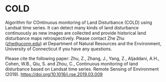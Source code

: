 # COLD
Algorithm for COntinuous monitoring of Land Disturbance (COLD) using Landsat time series. It can detect many kinds of land disturbance continuously as new images are collected and provide historical land disturbance maps retrospectively.
Please contact Zhe Zhu (zhe@uconn.edu) at Department of Natural Resources and the Environment, University of Connecticut if you have any questions.


Please cite the following paper:
Zhu, Z., Zhang, J., Yang, Z., Aljaddani, A.H., Cohen, W.B., Qiu, S. and Zhou, C., Continuous monitoring of land disturbance based on Landsat time series. Remote Sensing of Environment (2019). https://doi.org/10.1016/j.rse.2019.03.009
